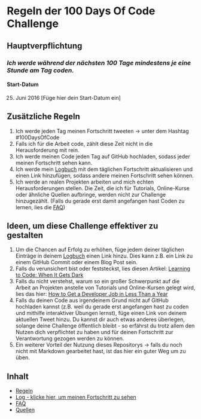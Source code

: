 # Regeln der 100 Days Of Code Challenge

## Hauptverpflichtung
### *Ich werde während der nächsten 100 Tage mindestens je eine Stunde am Tag coden.*

#### Start-Datum
25. Juni 2016 [Füge hier dein Start-Datum ein]

## Zusätzliche Regeln
1. Ich werde jeden Tag meinen Fortschritt tweeten -> unter dem Hashtag #100DaysOfCode
2. Falls ich für die Arbeit code, zählt diese Zeit nicht in die Herausforderung mit rein.
3. Ich werde meinen Code jeden Tag auf GitHub hochladen, sodass jeder meinen Fortschritt sehen kann.
4. Ich werde mein [Logbuch](log.md) mit dem täglichen Fortschritt aktualisieren und einen Link hinzufügen, sodass andere meinen Fortschritt sehen können.
5. Ich werde an realen Projekten arbeiten und mich echten Herausforderungen stellen. Die Zeit, die ich für Tutorials, Online-Kurse oder ähnliche Quellen aufbringe, werden nicht zur Challenge hinzugezählt. (Falls du gerade erst damit angefangen hast Coden zu lernen, lies die [FAQ](FAQ.md))


## Ideen, um diese Challenge effektiver zu gestalten
1. Um die Chancen auf Erfolg zu erhöhen, füge jedem deiner täglichen Einträge in deinem [Logbuch](log.md) einen Link hinzu. Dies kann z.B. ein Link zu einem GitHub Commit oder einem Blog Post sein.
2. Falls du verunsichert bist oder feststeckst, lies diesen Artikel: [Learning to Code: When It Gets Dark](https://medium.freecodecamp.com/learning-to-code-when-it-gets-dark-e485edfb58fd)
3. Falls du nicht verstehst, warum so ein großer Schwerpunkt auf die Arbeit an Projekten anstelle von Tutorials und Online-Kursen gelegt wird, lies das hier: [How to Get a Developer Job in Less Than a Year](https://medium.freecodecamp.com/how-to-get-a-developer-job-in-less-than-a-year-c27bbfe71645)
4. Falls du deinen Code aus irgendeinem Grund nicht auf GitHub hochladen kannst (z.B. weil du gerade erst angefangen hast zu coden und mithilfe interaktiver Übungen lernst), füge einen Link von deinem aktuellen Tweet hinzu. Du kannst dir auch etwas anderes überlegen, solange deine Challenge öffentlich bleibt - so erfährst du trotz allem den Nutzen dich verpflichtet zu haben und für deinen Fortschritt zur Verantwortung gezogen werden zu können.
5. Ein weiterer Vorteil der Nutzung dieses Repositorys -> falls du noch nicht mit Markdown gearbeitet hast, ist das hier ein guter Weg um zu üben.

## Inhalt
* [Regeln](regeln.md)
* [Log - klicke hier, um meinen Fortschritt zu sehen](log-de.md)
* [FAQ](FAQ-de.md)
* [Quellen](quellen.md)
